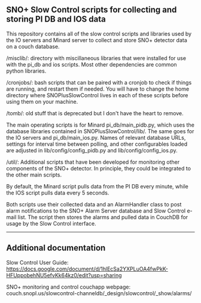 SNO+ Slow Control scripts for collecting and storing PI DB and IOS data
-------------------------------------------------------------------

This repository contains all of the slow control scripts and libraries used by the IO servers
and Minard server to collect and store SNO+ detector data on a couch database.


/misclib/: directory with miscillaneous libraries that were installed for use
with the pi_db and ios scripts.  Most other dependencies are common python libraries.

/cronjobs/: bash scripts that can be paired with a cronjob to check
if things are running, and restart them if needed.  You will have
to change the home directory where SNOPlusSlowControl lives in each
of these scripts before using them on your machine.

/tomb/: old stuff that is deprecated but I don't have the heart to remove.  

The main operating scripts is for Minard pi_db/main_pidb.py, which uses the database libraries
contained in SNOPlusSlowControl/lib/.  The same goes for the IO servers and pi_db/main_ios.py.  Names of relevant database URLs, settings for interval
time between polling, and other configurables loaded are adjusted in
lib/config/config_pidb.py and lib/config/config_ios.py.  

/util/: Additional scripts that have been developed for monitoring
other components of the SNO+ detector.  In principle, they could
be integrated to the other main scripts.

By default, the Minard script pulls data from the PI DB every minute, while the IOS script pulls data every 5 seconds.  

Both scripts use their collected data and an AlarmHandler class to post alarm notifications to the SNO+ Alarm Server database and Slow Control e-mail list.  The script then stores the alarms and pulled data in CouchDB for usage by the Slow Control interface.

---------------------------
Additional documentation
---------------------------

Slow Control User Guide: https://docs.google.com/document/d/1hlEcSa2YXPLuOA4fwPkK-HFUppobehNU5efvKk64kz0/edit?usp=sharing

SNO+ monitoring and control couchapp webpage: couch.snopl.us/slowcontrol-channeldb/_design/slowcontrol/_show/alarms/
